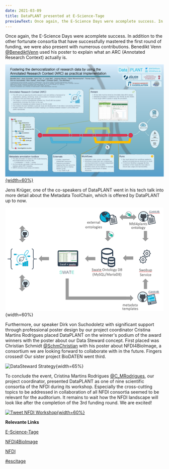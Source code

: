 ```yaml
---
date: 2021-03-09
title: DataPLANT presented at E-Science-Tage
previewText: Once again, the E-Science Days were acomplete success. In addition to the other fortunate consortia that have successfully mastered the first round of funding, we were also present with numerous contributions. Benedikt Venn used his poster to explain what an ARC (Annotated Research Context) actually is. Jens Krüger, one of the co-speakers of DataPLANT went in his tech talk into more detail about the Metadata ToolChain, which is offered by DataPLANT up to now. Furthermore, our speaker Dirk ...
---
```


Once again, the E-Science Days were acomplete success. In addition to the other fortunate consortia that have successfully mastered the first round of funding, we were also present with numerous contributions. Benedikt Venn [@BenediktVenn](https://twitter.com/BenediktVenn) used his poster to explain what an ARC (Annotated Research Context) actually is. 

[![Annotated Research Context](/src/assets/images/news/DataPLANT-ARC-EST-kl.png "Annotated Research Context"){width=60%}](https://heibox.uni-heidelberg.de/d/0be3b8d9bda24aa09629/files/?p=%2FPoster%2FFostering%20the%20democratization%20of%20research%20data%20by%20using%20the%20Annotated%20Research%20Context%20(ARC)%20as%20practical%20implementation.pdf)

Jens Krüger, one of the co-speakers of DataPLANT went in his tech talk into more detail about the Metadata ToolChain, which is offered by DataPLANT up to now.

![Metadata Toolchain](/src/assets/images/news/Metadata-Toolchain.png "Metadata Toolchain"){width=60%}

Furthermore, our speaker Dirk von Suchodoletz with significant support through professional poster design by our project coordinator Cristina Martins Rodrigues placed DataPLANT on the winner's podium of the award winners with the poster about our Data Steward concept. First placed was Christian Schmidt [@SchmChristian](https://twitter.com/SchmChristian) with his poster about NFDI4BioImage, a consortium we are looking forward to collaborate with in the future. Fingers crossed! Our sister project BioDATEN went third.

![DataSteward Strategy](/src/assets/images/news/DataSeward-2nd.png "DataSteward Strategy"){width=65%}

To conclude the event, Cristina Martins Rodrigues [@C_MRodrigues](https://twitter.com/C_MRodrigues), our project coordinator, presented DataPLANT as one of nine scientific consortia of the NFDI during its workshop. Especially the cross-cutting topics to be addressed in collaboration of all NFDI consortia seemed to be relevant for the auditorium. It remains to wait how the NFDI landscape will look like after the completion of the 3rd funding round. We are excited!

[![Tweet NFDI Workshop](https://pbs.twimg.com/media/Evumw_RXAAEWgGq?format=jpg&name=small "Tweet NFDI Workshop"){width=60%}](https://twitter.com/NFDI_de/status/1367870367424012294)

**Relevante Links**

[E-Science-Tage](https://e-science-tage.de/)

[NFDI4BioImage](https://nfdi4bioimage.de/)

[NFDI](https://www.nfdi.de/)

[#escitage](https://twitter.com/hashtag/escitage?src=hashtag_click)


